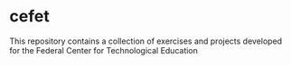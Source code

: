 # cefet
This repository contains a collection of exercises and projects developed for the Federal Center for Technological Education
